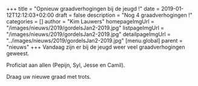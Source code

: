 +++
title = "Opnieuw graadverhogingen bij de jeugd !"
date = 2019-01-12T12:12:03+02:00
draft = false
description = "Nog 4 graadverhogingen !"
categories = []
author = "Kim Lauwers"
homepageImgUrl = "/images/nieuws/2019/gordelsJan2-2019.jpg"
listpageImgUrl = "/images/nieuws/2019/gordelsJan2-2019.jpg"
detailpageImgUrl = "../images/nieuws/2019/gordelsJan2-2019.jpg"
[menu.global]
    parent = "nieuws"
+++
Vandaag zijn er bij de jeugd weer veel graadverhogingen geweest.

Proficiat aan allen (Pepijn, Syl, Jesse en Camil).

Draag uw nieuwe graad met trots.